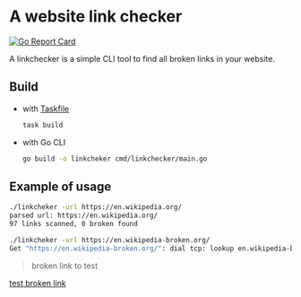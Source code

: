 # A website link checker

[![Go Report Card](https://goreportcard.com/badge/github.com/Jasstkn/link-checker)](https://goreportcard.com/report/github.com/Jasstkn/link-checker)

A linkchecker is a simple CLI tool to find all broken links in your website. 

## Build

- with [Taskfile][1]

    ```bash
    task build
    ```

- with Go CLI

    ```bash
    go build -o linkcheker cmd/linkchecker/main.go
    ```

## Example of usage

```bash
./linkcheker -url https://en.wikipedia.org/
parsed url: https://en.wikipedia.org/
97 links scanned, 0 broken found

./linkcheker -url https://en.wikipedia-broken.org/
Get "https://en.wikipedia-broken.org/": dial tcp: lookup en.wikipedia-broken.org: no such host
```

[1]: https://taskfile.dev/

> broken link to test

<a href="https://github.com/Jasstkn/test-repo.git">test broken link</a>
